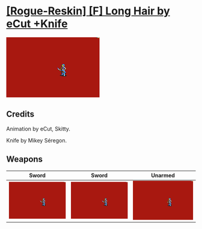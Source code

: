 # [\[Rogue-Reskin\] \[F\] Long Hair by eCut +Knife](./)
 

<img src="./1.%20Sword/Sword_000.png" alt="[Rogue-Reskin] [F] Long Hair by eCut +Knife standing" />

## Credits

Animation by eCut, Skitty. 

Knife by Mikey Séregon.

## Weapons
 

|Sword |Sword |Unarmed |
|  :---: | :---: | :---: |
| <img alt="Sword animation" src="./1.%20Sword/Sword.gif" /> | <img alt="Sword animation" src="./1.%20Sword%20(Knife)/Sword.gif" /> | <img alt="Unarmed animation" src="./8.%20Unarmed/Unarmed.gif" /> |
